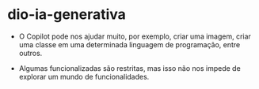 # dio-ia-generativa

- O Copilot pode nos ajudar muito, por exemplo, criar uma imagem, criar uma classe em uma determinada linguagem de programação, entre outros. 

- Algumas funcionalizadas são restritas, mas isso não nos impede de explorar um mundo de funcionalidades.

